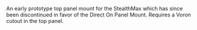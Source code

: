 An early prototype top panel mount for the StealthMax which has since been discontinued in favor of the Direct On Panel Mount. 
Requires a Voron cutout in the top panel.